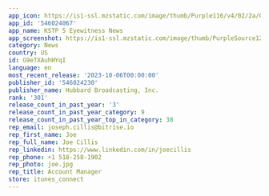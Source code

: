 ```yaml
---
app_icon: https://is1-ssl.mzstatic.com/image/thumb/Purple116/v4/02/2a/0d/022a0d49-023c-e13e-04ec-3ee37e63f2b6/AppIcon-1x_U007emarketing-0-6-0-85-220.png/1024x1024bb.png
app_id: '546024067'
app_name: KSTP 5 Eyewitness News
app_screenshot: https://is1-ssl.mzstatic.com/image/thumb/PurpleSource124/v4/e4/28/d9/e428d960-fa9a-7c61-65f7-c9624b429735/442c6539-0a1d-4b73-b99b-c77ffb2f2e14_Simulator_Screen_Shot_-_iPhone_Xs_Max_-_2021-03-24_at_10.31.42.png/1242x2688bb.png
category: News
country: US
id: G9eTXAuhHYqI
language: en
most_recent_release: '2023-10-06T00:00:00'
publisher_id: '546024230'
publisher_name: Hubbard Broadcasting, Inc.
rank: '301'
release_count_in_past_year: '3'
release_count_in_past_year_category: 9
release_count_in_past_year_top_in_category: 38
rep_email: joseph.cillis@bitrise.io
rep_first_name: Joe
rep_full_name: Joe Cillis
rep_linkedin: https://www.linkedin.com/in/joecillis
rep_phone: +1 518-258-1902
rep_photo: joe.jpg
rep_title: Account Manager
store: itunes_connect
---
```

